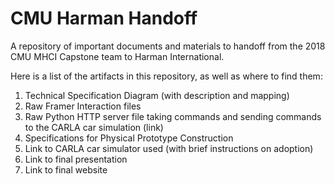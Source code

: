 # CMU Harman Handoff
A repository of important documents and materials to handoff from the 2018 CMU MHCI Capstone team to Harman International.

Here is a list of the artifacts in this repository, as well as where to find them:

1. Technical Specification Diagram (with description and mapping)
2. Raw Framer Interaction files
3. Raw Python HTTP server file taking commands and sending commands to the CARLA car simulation (link)
4. Specifications for Physical Prototype Construction
5. Link to CARLA car simulator used (with brief instructions on adoption)
6. Link to final presentation
7. Link to final website
